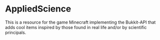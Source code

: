 # AppliedScience
This is a resource for the game Minecraft implementing the Bukkit-API that adds cool items inspired by those found in real life and/or by scientific principals.
